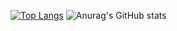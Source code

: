 
[![Top Langs](https://github-readme-stats.vercel.app/api/top-langs/?username=chriscco&count_private=true&layout=compact&theme=dark&hide_border=true)](https://github.com/anuraghazra/github-readme-stats)
![Anurag's GitHub stats](https://github-readme-stats.vercel.app/api?username=chriscco&count_private=true&theme=dark&layout=pie&hide_border=true)

